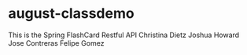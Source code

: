 # august-classdemo
This is the Spring FlashCard Restful API
Christina Dietz
Joshua Howard
Jose Contreras
Felipe Gomez
